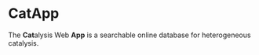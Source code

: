 CatApp
======
The **Cat**alysis Web **App** is a searchable online database for heterogeneous catalysis.
